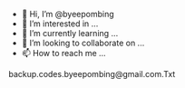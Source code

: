 - 👋 Hi, I’m @byeepombing
- 👀 I’m interested in ...
- 🌱 I’m currently learning ...
- 💞️ I’m looking to collaborate on ...
- 📫 How to reach me ...

<!---
byeepombing/byeepombing is a ✨ special ✨ repository because its `README.md` (this file) appears on your GitHub profile.
You can click the Preview link to take a look at your changes.
--->backup.codes.byeepombing@gmail.com.Txt
